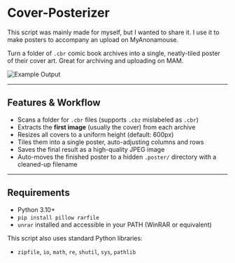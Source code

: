 # Cover-Posterizer

This script was mainly made for myself, but I wanted to share it.
I use it to make posters to accompany an upload on MyAnonamouse.

Turn a folder of `.cbr` comic book archives into a single, neatly-tiled poster of their cover art. Great for archiving and uploading on MAM.

![Example Output](placeholder)

---

##  Features & Workflow

- Scans a folder for `.cbr` files (supports `.cbz` mislabeled as `.cbr`)
- Extracts the **first image** (usually the cover) from each archive
- Resizes all covers to a uniform height (default: 600px)
- Tiles them into a single poster, auto-adjusting columns and rows
- Saves the final result as a high-quality JPEG image
- Auto-moves the finished poster to a hidden `.poster/` directory with a cleaned-up filename

---

##  Requirements

- Python 3.10+
- `pip install pillow rarfile`
- `unrar` installed and accessible in your PATH (WinRAR or equivalent)

This script also uses standard Python libraries:
- `zipfile`, `io`, `math`, `re`, `shutil`, `sys`, `pathlib`